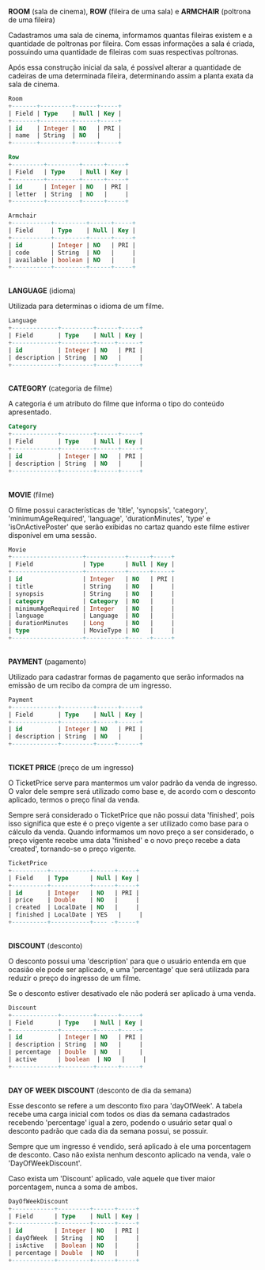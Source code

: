 **ROOM** (sala de cinema), **ROW** (fileira de uma sala) e **ARMCHAIR** (poltrona de uma fileira)

Cadastramos uma sala de cinema, informamos quantas fileiras
existem e a quantidade de poltronas por fileira.
Com essas informações a sala é criada, possuindo uma quantidade de fileiras 
com suas respectivas poltronas.

Após essa construção inicial da sala, é possível alterar a quantidade 
de cadeiras de uma determinada fileira, determinando assim a planta exata
da sala de cinema. 

```sql 
Room
+-------+---------+------+-----+
| Field | Type    | Null | Key |
+-------+---------+------+-----+
| id    | Integer | NO   | PRI |
| name  | String  | NO   |     |
+-------+---------+------+-----+

Row
+---------+---------+------+-----+
| Field   | Type    | Null | Key |
+---------+---------+------+-----+
| id      | Integer | NO   | PRI |
| letter  | String  | NO   |     |
+---------+---------+------+-----+

Armchair
+-----------+---------+------+-----+
| Field     | Type    | Null | Key |
+-----------+---------+------+-----+
| id        | Integer | NO   | PRI |
| code      | String  | NO   |     |
| available | boolean | NO   |     |
+-----------+---------+------+-----+
```

<br>**LANGUAGE** (idioma)

Utilizada para determinas o idioma de um filme.

```sql
Language
+-------------+---------+------+-----+
| Field       | Type    | Null | Key |
+-------------+---------+-----+------+
| id          | Integer | NO   | PRI |
| description | String  | NO   |     |
+-------------+---------+-----+------+
```

<br>**CATEGORY** (categoria de filme)

A categoria é um atributo do filme que informa o tipo do conteúdo
apresentado.

```sql
Category
+-------------+---------+------+-----+
| Field       | Type    | Null | Key |
+-------------+---------+------+-----+
| id          | Integer | NO   | PRI |
| description | String  | NO   |     |
+-------------+---------+------+-----+
```

<br>**MOVIE** (filme)

O filme possui características de 'title', 'synopsis', 'category',
'minimumAgeRequired', 'language', 'durationMinutes', 'type' e 'isOnActivePoster'
que serão exibidas no cartaz quando este filme estiver disponível em uma sessão.

```sql
Movie
+--------------------+-----------+------+-----+
| Field              | Type      | Null | Key |
+--------------------+-----------+------+-----+
| id                 | Integer   | NO   | PRI |
| title              | String    | NO   |     |
| synopsis           | String    | NO   |     |
| category           | Category  | NO   |     |
| minimumAgeRequired | Integer   | NO   |     |
| language           | Language  | NO   |     |
| durationMinutes    | Long      | NO   |     |
| type               | MovieType | NO   |     |
+--------------------+-----------+---- -+-----+
```

<br>**PAYMENT** (pagamento)

Utilizado para cadastrar formas de pagamento que serão informados
na emissão de um recibo da compra de um ingresso.

```sql
Payment
+-------------+---------+------+-----+
| Field       | Type    | Null | Key |
+-------------+---------+-----+------+
| id          | Integer | NO   | PRI |
| description | String  | NO   |     |
+-------------+---------+-----+------+
```

<br>**TICKET PRICE** (preço de um ingresso)

O TicketPrice serve para mantermos um valor padrão da venda de ingresso.
O valor dele sempre será utilizado como base e, de acordo com o desconto 
aplicado, termos o preço final da venda.

Sempre será considerado o TicketPrice que não possui data 'finished', pois
isso significa que este é o preço vigente a ser utilizado como base para o
cálculo da venda. 
Quando informamos um novo preço a ser considerado, o preço vigente recebe 
uma data 'finished' e o novo preço recebe a data 'created', tornando-se o 
preço vigente.

```sql
TicketPrice
+----------+-----------+------+-----+
| Field    | Type      | Null | Key |
+----------+-----------+------+-----+
| id       | Integer   | NO   | PRI |
| price    | Double    | NO   |     |
| created  | LocalDate | NO   |     |
| finished | LocalDate | YES   |     |
+----------+-----------+---- -+-----+
```

<br>**DISCOUNT** (desconto)

O desconto possui uma 'description' para que o usuário entenda em que ocasião 
ele pode ser aplicado, e uma 'percentage' que será utilizada para reduzir o 
preço do ingresso de um filme.

Se o desconto estiver desativado ele não poderá ser aplicado à uma venda.

```sql
Discount
+-------------+---------+------+-----+
| Field       | Type    | Null | Key |
+-------------+---------+------+-----+
| id          | Integer | NO   | PRI |
| description | String  | NO   |     |
| percentage  | Double  | NO   |     |
| active      | boolean  | NO   |     |
+-------------+---------+------+-----+
```

<br>**DAY OF WEEK DISCOUNT** (desconto de dia da semana)

Esse desconto se refere a um desconto fixo para 'dayOfWeek'. A tabela recebe
uma carga inicial com todos os dias da semana cadastrados recebendo 'percentage'
igual a zero, podendo o usuário setar qual o desconto padrão que cada dia da 
semana possui, se possuir. 

Sempre que um ingresso é vendido, será aplicado à ele uma porcentagem de desconto. 
Caso não exista nenhum desconto aplicado na venda, vale o 'DayOfWeekDiscount'.
 
Caso exista um 'Discount' aplicado, vale aquele que tiver maior porcentagem, nunca 
a soma de ambos.

```sql
DayOfWeekDiscount
+------------+---------+------+-----+
| Field      | Type    | Null | Key |
+------------+---------+------+-----+
| id         | Integer | NO   | PRI |
| dayOfWeek  | String  | NO   |     |
| isActive   | Boolean | NO   |     |
| percentage | Double  | NO   |     |
+------------+---------+------+-----+
```
